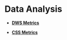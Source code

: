 # Data Analysis<a name="EN-US_TOPIC_0120444308"></a>

-   **[DWS Metrics](dws-metrics.md)**  

-   **[CSS Metrics](css-metrics.md)**  


